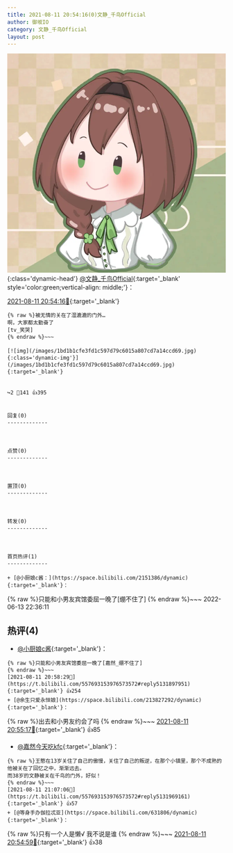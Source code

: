 ```yaml
---
title: 2021-08-11 20:54:16(0)文静_千鸟Official
author: 御坂IO
category: 文静_千鸟Official
layout: post
---
```


![img](/images/ac7482ed1b9a7f203dc68c0c4a77c488a27b108a.jpg){:class='dynamic-head'}
[@文静_千鸟Official](https://space.bilibili.com/667526012/dynamic){:target='_blank' style='color:green;vertical-align: middle;'}：

[2021-08-11 20:54:16🔗](https://t.bilibili.com/557693153976573572){:target='_blank'}

~~~
{% raw %}被无情的关在了湿漉漉的门外…
啊，大家都太勤奋了
[tv_笑哭]
{% endraw %}~~~

[![img](/images/1bd1b1cfe3fd1c597d79c6015a807cd7a14ccd69.jpg){:class='dynamic-img'}](/images/1bd1b1cfe3fd1c597d79c6015a807cd7a14ccd69.jpg){:target='_blank'}


↪️2 💬141 👍395


回复(0)
-------------



点赞(0)
-------------



置顶(0)
-------------



转发(0)
-------------



首页热评(1)
-------------

+ [@小厨娘c酱：](https://space.bilibili.com/2151386/dynamic){:target='_blank'}：
~~~
{% raw %}只能和小男友宾馆委屈一晚了[绷不住了]
{% endraw %}~~~
2022-06-13 22:36:11


热评(4)
-------------

+ [@小厨娘c酱](https://space.bilibili.com/2151386/dynamic){:target='_blank'}：
~~~
{% raw %}只能和小男友宾馆委屈一晚了[嘉然_绷不住了]
{% endraw %}~~~
[2021-08-11 20:58:29🔗](https://t.bilibili.com/557693153976573572#reply5131897951){:target='_blank'} 👍254
+ [@余生只爱永恒娘](https://space.bilibili.com/213827292/dynamic){:target='_blank'}：
~~~
{% raw %}出去和小男友约会了吗
{% endraw %}~~~
[2021-08-11 20:55:17🔗](https://t.bilibili.com/557693153976573572#reply5131868729){:target='_blank'} 👍85
+ [@嘉然今天吃kfc](https://space.bilibili.com/450061071/dynamic){:target='_blank'}：
~~~
{% raw %}王憨在13岁关住了自己的傲慢，关住了自己的叛逆，在那个小镇里，那个不成熟的他被关在了回忆之中，渐渐远去。
而38岁的文静被关在千鸟的门外，好似！
{% endraw %}~~~
[2021-08-11 21:07:06🔗](https://t.bilibili.com/557693153976573572#reply5131969161){:target='_blank'} 👍57
+ [@等身手办伽拉忒亚](https://space.bilibili.com/631806/dynamic){:target='_blank'}：
~~~
{% raw %}只有一个人是懒√ 我不说是谁
{% endraw %}~~~
[2021-08-11 20:54:59🔗](https://t.bilibili.com/557693153976573572#reply5131867738){:target='_blank'} 👍38


